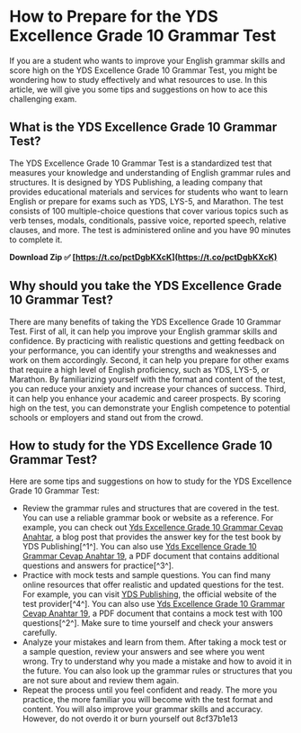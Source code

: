 # How to Prepare for the YDS Excellence Grade 10 Grammar Test
 
If you are a student who wants to improve your English grammar skills and score high on the YDS Excellence Grade 10 Grammar Test, you might be wondering how to study effectively and what resources to use. In this article, we will give you some tips and suggestions on how to ace this challenging exam.
 
## What is the YDS Excellence Grade 10 Grammar Test?
 
The YDS Excellence Grade 10 Grammar Test is a standardized test that measures your knowledge and understanding of English grammar rules and structures. It is designed by YDS Publishing, a leading company that provides educational materials and services for students who want to learn English or prepare for exams such as YDS, LYS-5, and Marathon. The test consists of 100 multiple-choice questions that cover various topics such as verb tenses, modals, conditionals, passive voice, reported speech, relative clauses, and more. The test is administered online and you have 90 minutes to complete it.
 
**Download Zip ✅ [https://t.co/pctDgbKXcK](https://t.co/pctDgbKXcK)**


 
## Why should you take the YDS Excellence Grade 10 Grammar Test?
 
There are many benefits of taking the YDS Excellence Grade 10 Grammar Test. First of all, it can help you improve your English grammar skills and confidence. By practicing with realistic questions and getting feedback on your performance, you can identify your strengths and weaknesses and work on them accordingly. Second, it can help you prepare for other exams that require a high level of English proficiency, such as YDS, LYS-5, or Marathon. By familiarizing yourself with the format and content of the test, you can reduce your anxiety and increase your chances of success. Third, it can help you enhance your academic and career prospects. By scoring high on the test, you can demonstrate your English competence to potential schools or employers and stand out from the crowd.
 
## How to study for the YDS Excellence Grade 10 Grammar Test?
 
Here are some tips and suggestions on how to study for the YDS Excellence Grade 10 Grammar Test:
 
- Review the grammar rules and structures that are covered in the test. You can use a reliable grammar book or website as a reference. For example, you can check out [Yds Excellence Grade 10 Grammar Cevap Anahtar](https://diabajawadawi.wixsite.com/hatchdisfufass/post/yds-excellence-grade-10-grammar-cevap-anahtar), a blog post that provides the answer key for the test book by YDS Publishing[^1^]. You can also use [Yds Excellence Grade 10 Grammar Cevap Anahtar 19](https://theagriworld.com/wp-content/uploads/2022/07/Yds_Excellence_Grade_10_Grammar_Cevap_Anahtar_19.pdf), a PDF document that contains additional questions and answers for practice[^3^].
- Practice with mock tests and sample questions. You can find many online resources that offer realistic and updated questions for the test. For example, you can visit [YDS Publishing](https://ydsyayincilik.com/), the official website of the test provider[^4^]. You can also use [Yds Excellence Grade 10 Grammar Cevap Anahtar 19](https://blooming-escarpment-26070.herokuapp.com/Yds_Excellence_Grade_10_Grammar_Cevap_Anahtar_19.pdf), a PDF document that contains a mock test with 100 questions[^2^]. Make sure to time yourself and check your answers carefully.
- Analyze your mistakes and learn from them. After taking a mock test or a sample question, review your answers and see where you went wrong. Try to understand why you made a mistake and how to avoid it in the future. You can also look up the grammar rules or structures that you are not sure about and review them again.
- Repeat the process until you feel confident and ready. The more you practice, the more familiar you will become with the test format and content. You will also improve your grammar skills and accuracy. However, do not overdo it or burn yourself out 8cf37b1e13


